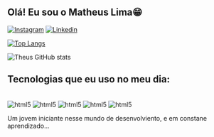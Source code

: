 ## Olá! Eu sou o Matheus Lima😁

[![Instagram](https://img.shields.io/badge/Instagram-E4405F?style=for-the-badge&logo=instagram&logoColor=white)](https://www.instagram.com/theus_uchiha?igsh=MWZtcWc1dm4xeXRpMA==)
[![Linkedin](https://img.shields.io/badge/LinkedIn-0077B5?style=for-the-badge&logo=linkedin&logoColor=white)](https://www.linkedin.com/in/matheus-lima-14b220212/)

[![Top Langs](https://github-readme-stats.vercel.app/api/top-langs/?username=anuraghazra)](https://github.com/anuraghazra/github-readme-stats)

![Theus GitHub stats](https://github-readme-stats.vercel.app/api?username=theusuchiha&show_icons=true&theme=radical)

## Tecnologias que eu uso no meu dia:

<div style=" display: inline_block"><br/>
    <img align="center" alt="html5" src="https://img.shields.io/badge/HTML5-E34F26?style=for-the-badge&logo=html5&logoColor=white"/>
    <img align="center" alt="html5" src="https://img.shields.io/badge/CSS3-1572B6?style=for-the-badge&logo=css3&logoColor=white"/>
    <img align="center" alt="html5" src="https://img.shields.io/badge/JavaScript-323330?style=for-the-badge&logo=javascript&logoColor=F7DF1E"/>
    <img align="center" alt="html5" src="https://img.shields.io/badge/Python-14354C?style=for-the-badge&logo=python&logoColor=white"/>
     <img align="center" alt="html5" src="https://img.shields.io/badge/C%2B%2B-00599C?style=for-the-badge&logo=c%2B%2B&logoColor=white"/>
</div>

Um jovem iniciante nesse mundo de desenvolviento, e em constane aprendizado...
